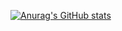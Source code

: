 [![Anurag's GitHub stats](https://github-readme-stats.vercel.app/api?username=RiotRaider&count_private=true)](https://github.com/anuraghazra/github-readme-stats)
